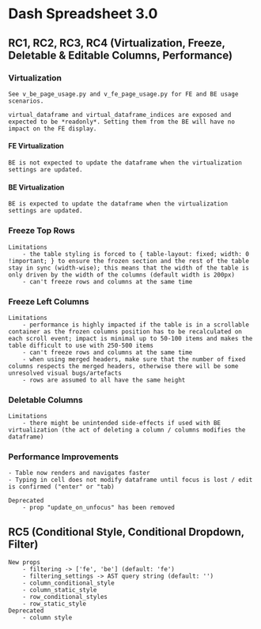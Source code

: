 # Dash Spreadsheet 3.0

## RC1, RC2, RC3, RC4 (Virtualization, Freeze, Deletable & Editable Columns, Performance)

### Virtualization
    See v_be_page_usage.py and v_fe_page_usage.py for FE and BE usage scenarios.

    virtual_dataframe and virtual_dataframe_indices are exposed and expected to be *readonly*. Setting them from the BE will have no impact on the FE display.

#### FE Virtualization
    BE is not expected to update the dataframe when the virtualization settings are updated.

#### BE Virtualization
    BE is expected to update the dataframe when the virtualization settings are updated.

### Freeze Top Rows
    Limitations
        - the table styling is forced to { table-layout: fixed; width: 0 !important; } to ensure the frozen section and the rest of the table stay in sync (width-wise); this means that the width of the table is only driven by the width of the columns (default width is 200px)
        - can't freeze rows and columns at the same time

### Freeze Left Columns
    Limitations
        - performance is highly impacted if the table is in a scrollable container as the frozen columns position has to be recalculated on each scroll event; impact is minimal up to 50-100 items and makes the table difficult to use with 250-500 items
        - can't freeze rows and columns at the same time
        - when using merged headers, make sure that the number of fixed columns respects the merged headers, otherwise there will be some unresolved visual bugs/artefacts
        - rows are assumed to all have the same height

### Deletable Columns
    Limitations
        - there might be unintended side-effects if used with BE virtualization (the act of deleting a column / columns modifies the dataframe)

### Performance Improvements
    - Table now renders and navigates faster
    - Typing in cell does not modify dataframe until focus is lost / edit is confirmed ("enter" or "tab)

    Deprecated
        - prop "update_on_unfocus" has been removed

## RC5 (Conditional Style, Conditional Dropdown, Filter)
    New props
        - filtering -> ['fe', 'be'] (default: 'fe')
        - filtering_settings -> AST query string (default: '')
        - column_conditional_style
        - column_static_style
        - row_conditional_styles
        - row_static_style
    Deprecated
        - column style